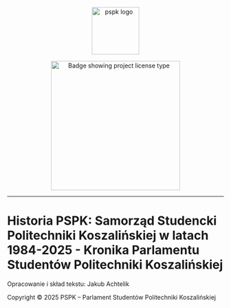  <p align="center">
<a href="https://pspk.tu.koszalin.pl" target="_blank">
    <img src="https://pspk.tu.koszalin.pl/wp-content/uploads/2024/05/LOGOOOO-6.png" alt="pspk logo" style="width:110px; margin: 15px"/> <br>
   <img alt="Badge showing project license type" src="https://logos-world.net/wp-content/uploads/2020/04/Minecraft-Logo-2011-2015.png"  style="width:300px;"> 
 </a>
 </p>

<hr>

# Historia PSPK: Samorząd Studencki Politechniki Koszalińskiej w latach 1984-2025 - Kronika Parlamentu Studentów Politechniki Koszalińskiej

Opracowanie i skład tekstu: Jakub Achtelik

Copyright © 2025 PSPK – Parlament Studentów Politechniki Koszalińskiej
